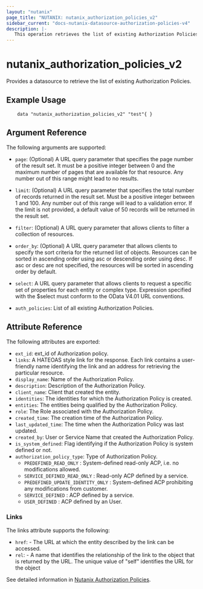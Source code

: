 ```yaml
---
layout: "nutanix"
page_title: "NUTANIX: nutanix_authorization_policies_v2"
sidebar_current: "docs-nutanix-datasource-authorization-policies-v4"
description: |-
   This operation retrieves the list of existing Authorization Policies. 
---
```


# nutanix_authorization_policies_v2

Provides a datasource to retrieve the list of existing Authorization Policies. 

## Example Usage

```hcl
    data "nutanix_authorization_policies_v2" "test"{ }

```

## Argument Reference

The following arguments are supported:

* `page`: (Optional) A URL query parameter that specifies the page number of the result set. It must be a positive integer between 0 and the maximum number of pages that are available for that resource. Any number out of this range might lead to no results.
* `limit`: (Optional) A URL query parameter that specifies the total number of records returned in the result set. Must be a positive integer between 1 and 100. Any number out of this range will lead to a validation error. If the limit is not provided, a default value of 50 records will be returned in the result set.
* `filter`: (Optional) A URL query parameter that allows clients to filter a collection of resources.
* `order_by`: (Optional) A URL query parameter that allows clients to specify the sort criteria for the returned list of objects. Resources can be sorted in ascending order using asc or descending order using desc. If asc or desc are not specified, the resources will be sorted in ascending order by default.
* `select`: A URL query parameter that allows clients to request a specific set of properties for each entity or complex type. Expression specified with the $select must conform to the OData V4.01 URL conventions. 

* `auth_policies`: List of all existing Authorization Policies. 

## Attribute Reference

The following attributes are exported:

* `ext_id`: ext_id of Authorization policy.
* `links`: A HATEOAS style link for the response. Each link contains a user-friendly name identifying the link and an address for retrieving the particular resource.
* `display_name`: Name of the Authorization Policy.
* `description`: Description of the Authorization Policy.
* `client_name`: Client that created the entity.
* `identities`: The identities for which the Authorization Policy is created.
* `entities`: The entities being qualified by the Authorization Policy.
* `role`: The Role associated with the Authorization Policy.
* `created_time`: The creation time of the Authorization Policy.
* `last_updated_time`: The time when the Authorization Policy was last updated.
* `created_by`: User or Service Name that created the Authorization Policy.
* `is_system_defined`: Flag identifying if the Authorization Policy is system defined or not.
* `authorization_policy_type`: Type of Authorization Policy.
    * `PREDEFINED_READ_ONLY` : System-defined read-only ACP, i.e. no modifications allowed.
    * `SERVICE_DEFINED_READ_ONLY` : Read-only ACP defined by a service.
    * `PREDEFINED_UPDATE_IDENTITY_ONLY` : System-defined ACP prohibiting any modifications from customer.
    * `SERVICE_DEFINED` : ACP defined by a service.
    * `USER_DEFINED` : ACP defined by an User.


### Links

The links attribute supports the following:

* `href`: - The URL at which the entity described by the link can be accessed.
* `rel`: - A name that identifies the relationship of the link to the object that is returned by the URL. The unique value of "self" identifies the URL for the object


See detailed information in [Nutanix Authorization Policies](https://developers.nutanix.com/api-reference?namespace=iam&version=v4.0.b1).
